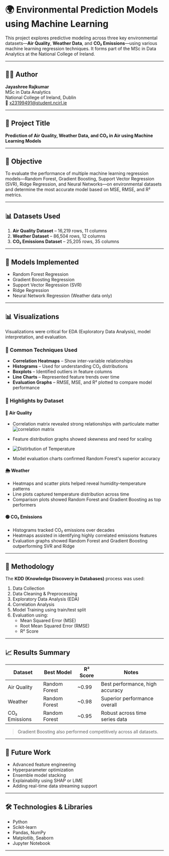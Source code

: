 # 🌍 Environmental Prediction Models using Machine Learning

This project explores predictive modeling across three key environmental datasets—**Air Quality**, **Weather Data**, and **CO₂ Emissions**—using various machine learning regression techniques. It forms part of the MSc in Data Analytics at the National College of Ireland.

---

## 👩‍💻 Author

**Jayashree Rajkumar**  
MSc in Data Analytics  
National College of Ireland, Dublin  
📧 x23199491@student.ncirl.ie

---

## 📘 Project Title

**Prediction of Air Quality, Weather Data, and CO₂ in Air using Machine Learning Models**

---

## 🎯 Objective

To evaluate the performance of multiple machine learning regression models—Random Forest, Gradient Boosting, Support Vector Regression (SVR), Ridge Regression, and Neural Networks—on environmental datasets and determine the most accurate model based on MSE, RMSE, and R² metrics.

---

## 📊 Datasets Used

1. **Air Quality Dataset** – 16,219 rows, 11 columns  
2. **Weather Dataset** – 86,504 rows, 12 columns  
3. **CO₂ Emissions Dataset** – 25,205 rows, 35 columns

---

## 🧠 Models Implemented

- Random Forest Regression
- Gradient Boosting Regression
- Support Vector Regression (SVR)
- Ridge Regression
- Neural Network Regression (Weather data only)

---

## 📊 Visualizations

Visualizations were critical for EDA (Exploratory Data Analysis), model interpretation, and evaluation.

### 📌 Common Techniques Used
- **Correlation Heatmaps** – Show inter-variable relationships
- **Histograms** – Used for understanding CO₂ distributions
- **Boxplots** – Identified outliers in feature columns
- **Line Charts** – Represented feature trends over time
- **Evaluation Graphs** – RMSE, MSE, and R² plotted to compare model performance

### 📂 Highlights by Dataset

#### 🔴 Air Quality
- Correlation matrix revealed strong relationships with particulate matter
![correlation matrix](https://github.com/user-attachments/assets/226a8745-73fb-4cf6-93bf-c4deccc042e6)
- Feature distribution graphs showed skewness and need for scaling
- ![Distirbution of Temperature](https://github.com/user-attachments/assets/70c04277-cd6e-4080-a11d-c8aa4c9a21f7)

- Model evaluation charts confirmed Random Forest's superior accuracy

#### 🌦 Weather
- Heatmaps and scatter plots helped reveal humidity–temperature patterns
- Line plots captured temperature distribution across time
- Comparison plots showed Random Forest and Gradient Boosting as top performers

#### 🟢 CO₂ Emissions
- Histograms tracked CO₂ emissions over decades
- Heatmaps assisted in identifying highly correlated emissions features
- Evaluation graphs showed Random Forest and Gradient Boosting outperforming SVR and Ridge

---

## 🧪 Methodology

The **KDD (Knowledge Discovery in Databases)** process was used:

1. Data Collection
2. Data Cleaning & Preprocessing
3. Exploratory Data Analysis (EDA)
4. Correlation Analysis
5. Model Training using train/test split
6. Evaluation using:
   - Mean Squared Error (MSE)
   - Root Mean Squared Error (RMSE)
   - R² Score

---

## 📈 Results Summary

| Dataset       | Best Model      | R² Score | Notes                          |
|---------------|------------------|----------|--------------------------------|
| Air Quality   | Random Forest    | ~0.99    | Best performance, high accuracy |
| Weather       | Random Forest    | ~0.98    | Superior performance overall   |
| CO₂ Emissions | Random Forest    | ~0.95    | Robust across time series data |

> Gradient Boosting also performed competitively across all datasets.

---

## 🔮 Future Work

- Advanced feature engineering
- Hyperparameter optimization
- Ensemble model stacking
- Explainability using SHAP or LIME
- Adding real-time data streaming support

---

## 🛠️ Technologies & Libraries

- Python
- Scikit-learn
- Pandas, NumPy
- Matplotlib, Seaborn
- Jupyter Notebook

---
